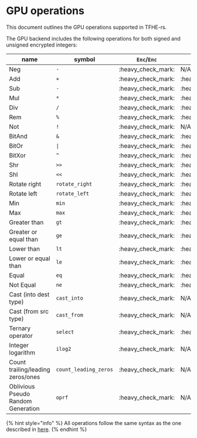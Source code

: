 # GPU operations
This document outlines the GPU operations supported in TFHE-rs. 

The GPU backend includes the following operations for both signed and unsigned encrypted integers:

| name                               | symbol                | `Enc`/`Enc`          | `Enc`/ `Int`               |
|------------------------------------|-----------------------|----------------------|----------------------------|
| Neg                                | `-`                   | :heavy\_check\_mark: | N/A                        |
| Add                                | `+`                   | :heavy\_check\_mark: | :heavy\_check\_mark:       |
| Sub                                | `-`                   | :heavy\_check\_mark: | :heavy\_check\_mark:       |
| Mul                                | `*`                   | :heavy\_check\_mark: | :heavy\_check\_mark:       |
| Div                                | `/`                   | :heavy\_check\_mark: | :heavy\_check\_mark:       |
| Rem                                | `%`                   | :heavy\_check\_mark: | :heavy\_check\_mark:       |
| Not                                | `!`                   | :heavy\_check\_mark: | N/A                        |
| BitAnd                             | `&`                   | :heavy\_check\_mark: | :heavy\_check\_mark:       |
| BitOr                              | `\|`                  | :heavy\_check\_mark: | :heavy\_check\_mark:       |
| BitXor                             | `^`                   | :heavy\_check\_mark: | :heavy\_check\_mark:       |
| Shr                                | `>>`                  | :heavy\_check\_mark: | :heavy\_check\_mark:       |
| Shl                                | `<<`                  | :heavy\_check\_mark: | :heavy\_check\_mark:       |
| Rotate right                       | `rotate_right`        | :heavy\_check\_mark: | :heavy\_check\_mark:       |
| Rotate left                        | `rotate_left`         | :heavy\_check\_mark: | :heavy\_check\_mark:       |
| Min                                | `min`                 | :heavy\_check\_mark: | :heavy\_check\_mark:       |
| Max                                | `max`                 | :heavy\_check\_mark: | :heavy\_check\_mark:       |
| Greater than                       | `gt`                  | :heavy\_check\_mark: | :heavy\_check\_mark:       |
| Greater or equal than              | `ge`                  | :heavy\_check\_mark: | :heavy\_check\_mark:       |
| Lower than                         | `lt`                  | :heavy\_check\_mark: | :heavy\_check\_mark:       |
| Lower or equal than                | `le`                  | :heavy\_check\_mark: | :heavy\_check\_mark:       |
| Equal                              | `eq`                  | :heavy\_check\_mark: | :heavy\_check\_mark:       |
| Not Equal                          | `ne`                  | :heavy\_check\_mark: | :heavy\_check\_mark:       |
| Cast (into dest type)              | `cast_into`           | :heavy\_check\_mark: | N/A                        |
| Cast (from src type)               | `cast_from`           | :heavy\_check\_mark: | N/A                        |
| Ternary operator                   | `select`              | :heavy\_check\_mark: | :heavy\_multiplication\_x: |
| Integer logarithm                  | `ilog2`               | :heavy\_check\_mark: | N/A                        |
| Count trailing/leading zeros/ones  | `count_leading_zeros` | :heavy\_check\_mark: | N/A                        |
| Oblivious Pseudo Random Generation | `oprf`                | :heavy\_check\_mark: | N/A                        |

{% hint style="info" %}
All operations follow the same syntax as the one described in [here](../../fhe-computation/operations/README.md).
{% endhint %}
